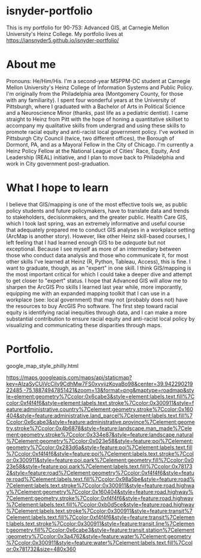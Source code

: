 # isnyder-portfolio
This is my portfolio for 90-753: Advanced GIS, at Carnegie Mellon University's Heinz College. My portfolio lives at https://iansnyder5.github.io/isnyder-portfolio/

# About me

Pronouns: He/Him/His. I'm a second-year MSPPM-DC student at Carnegie Mellon University's Heinz College of Information Systems and Public Policy. I'm originally from the Philadelphia area (Montgomery County, for those with any familiarity). I spent four wonderful years at the University of Pittsburgh, where I graduated with a Bachelor of Arts in Political Science and a Neuroscience Minor (thanks, past life as a pediatric dentist). I came straight to Heinz from Pitt with the hope of honing a quantitative skillset to accompany my qualitative skills from undergrad and using these skills to promote racial equity and anti-racist local government policy. I've worked in Pittsburgh City Council (twice, two different offices), the Borough of Dormont, PA, and as a Mayoral Fellow in the City of Chicago. I'm currently a Heinz Policy Fellow at the National League of Cities' Race, Equity, And Leadership (REAL) initiative, and I plan to move back to Philadelphia and work in City government post-graduation.

# What I hope to learn

I believe that GIS/mapping is one of the most effective tools we, as public policy students and future policymakers, have to translate data and trends to stakeholders, decisionmakers, and the greater public. Health Care GIS, which I took last spring, was an extremely informative and useful course that adequately prepared me to conduct GIS analyses in a workplace setting (ArcMap is another story). However, like other Heinz skill-based courses, I left feeling that I had learned enough GIS to be *adequate* but not exceptional. Because I see myself as more of an intermediary between those who conduct data analysis and those who communicate it, for most other skills I've learned at Heinz (R, Python, Tableau, Access), this is fine. I want to graduate, though, as an "expert" in one skill. I think GIS/mapping is the most important critical for which I could take a deeper dive and attempt to get closer to "expert" status. I hope that Advanced GIS will allow me to sharpen the ArcGIS Pro skills I learned last year while, more imporantly, equipping me with an expanded mapping toolkit that I can use in a workplace (see: local government) that may not (probably does not) have the resources to buy ArcGIS Pro software. The first step toward racial equity is identifying racial inequities through data, and I can make a more substantial contribution to ensure racial equity and anti-racist local policy by visualizing and communicating these disparities through maps.

# Portfolio.

google_map_style_philly.html

https://maps.googleapis.com/maps/api/staticmap?key=AIzaSyCUiVcCily9CdhMw7FS0xyvjizKoyaBo98&center=39.94229021922485,-75.18874947851421&zoom=13&format=png&maptype=roadmap&style=element:geometry%7Ccolor:0x6cabe3&style=element:labels.text.fill%7Ccolor:0xf4f4f6&style=element:labels.text.stroke%7Ccolor:0x300911&style=feature:administrative.country%7Celement:geometry.stroke%7Ccolor:0x160404&style=feature:administrative.land_parcel%7Celement:labels.text.fill%7Ccolor:0x6cabe3&style=feature:administrative.province%7Celement:geometry.stroke%7Ccolor:0x4b6878&style=feature:landscape.man_made%7Celement:geometry.stroke%7Ccolor:0x334e87&style=feature:landscape.natural%7Celement:geometry%7Ccolor:0x023e58&style=feature:poi%7Celement:geometry%7Ccolor:0x283d6a&style=feature:poi%7Celement:labels.text.fill%7Ccolor:0xf4f4f6&style=feature:poi%7Celement:labels.text.stroke%7Ccolor:0x300911&style=feature:poi.park%7Celement:geometry.fill%7Ccolor:0x023e58&style=feature:poi.park%7Celement:labels.text.fill%7Ccolor:0x781732&style=feature:road%7Celement:geometry%7Ccolor:0xf4f4f6&style=feature:road%7Celement:labels.text.fill%7Ccolor:0x98a5be&style=feature:road%7Celement:labels.text.stroke%7Ccolor:0x300911&style=feature:road.highway%7Celement:geometry%7Ccolor:0x160404&style=feature:road.highway%7Celement:geometry.stroke%7Ccolor:0xf4f4f6&style=feature:road.highway%7Celement:labels.text.fill%7Ccolor:0xb0d5ce&style=feature:road.highway%7Celement:labels.text.stroke%7Ccolor:0x300911&style=feature:transit%7Celement:labels.text.fill%7Ccolor:0xf4f4f6&style=feature:transit%7Celement:labels.text.stroke%7Ccolor:0x300911&style=feature:transit.line%7Celement:geometry.fill%7Ccolor:0x6cabe3&style=feature:transit.station%7Celement:geometry%7Ccolor:0x3a4762&style=feature:water%7Celement:geometry%7Ccolor:0x300911&style=feature:water%7Celement:labels.text.fill%7Ccolor:0x781732&size=480x360
